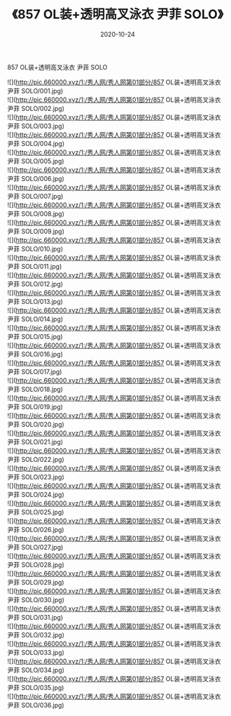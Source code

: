 ﻿---
layout: post
title:  《857 OL装+透明高叉泳衣 尹菲 SOLO》
date:   2020-10-24
img: http://pic.660000.xyz/1:/秀人网/秀人网第01部分/857 OL装+透明高叉泳衣 尹菲 SOLO/000.jpg
categories: [美女, 清纯, 唯美]
---

857 OL装+透明高叉泳衣 尹菲 SOLO

  ![](http://pic.660000.xyz/1:/秀人网/秀人网第01部分/857 OL装+透明高叉泳衣 尹菲 SOLO/001.jpg) <br> ![](http://pic.660000.xyz/1:/秀人网/秀人网第01部分/857 OL装+透明高叉泳衣 尹菲 SOLO/002.jpg) <br> ![](http://pic.660000.xyz/1:/秀人网/秀人网第01部分/857 OL装+透明高叉泳衣 尹菲 SOLO/003.jpg) <br> ![](http://pic.660000.xyz/1:/秀人网/秀人网第01部分/857 OL装+透明高叉泳衣 尹菲 SOLO/004.jpg) <br> ![](http://pic.660000.xyz/1:/秀人网/秀人网第01部分/857 OL装+透明高叉泳衣 尹菲 SOLO/005.jpg) <br> ![](http://pic.660000.xyz/1:/秀人网/秀人网第01部分/857 OL装+透明高叉泳衣 尹菲 SOLO/006.jpg) <br> ![](http://pic.660000.xyz/1:/秀人网/秀人网第01部分/857 OL装+透明高叉泳衣 尹菲 SOLO/007.jpg) <br> ![](http://pic.660000.xyz/1:/秀人网/秀人网第01部分/857 OL装+透明高叉泳衣 尹菲 SOLO/008.jpg) <br> ![](http://pic.660000.xyz/1:/秀人网/秀人网第01部分/857 OL装+透明高叉泳衣 尹菲 SOLO/009.jpg) <br> ![](http://pic.660000.xyz/1:/秀人网/秀人网第01部分/857 OL装+透明高叉泳衣 尹菲 SOLO/010.jpg) <br> ![](http://pic.660000.xyz/1:/秀人网/秀人网第01部分/857 OL装+透明高叉泳衣 尹菲 SOLO/011.jpg) <br> ![](http://pic.660000.xyz/1:/秀人网/秀人网第01部分/857 OL装+透明高叉泳衣 尹菲 SOLO/012.jpg) <br> ![](http://pic.660000.xyz/1:/秀人网/秀人网第01部分/857 OL装+透明高叉泳衣 尹菲 SOLO/013.jpg) <br> ![](http://pic.660000.xyz/1:/秀人网/秀人网第01部分/857 OL装+透明高叉泳衣 尹菲 SOLO/014.jpg) <br> ![](http://pic.660000.xyz/1:/秀人网/秀人网第01部分/857 OL装+透明高叉泳衣 尹菲 SOLO/015.jpg) <br> ![](http://pic.660000.xyz/1:/秀人网/秀人网第01部分/857 OL装+透明高叉泳衣 尹菲 SOLO/016.jpg) <br> ![](http://pic.660000.xyz/1:/秀人网/秀人网第01部分/857 OL装+透明高叉泳衣 尹菲 SOLO/017.jpg) <br> ![](http://pic.660000.xyz/1:/秀人网/秀人网第01部分/857 OL装+透明高叉泳衣 尹菲 SOLO/018.jpg) <br> ![](http://pic.660000.xyz/1:/秀人网/秀人网第01部分/857 OL装+透明高叉泳衣 尹菲 SOLO/019.jpg) <br> ![](http://pic.660000.xyz/1:/秀人网/秀人网第01部分/857 OL装+透明高叉泳衣 尹菲 SOLO/020.jpg) <br> ![](http://pic.660000.xyz/1:/秀人网/秀人网第01部分/857 OL装+透明高叉泳衣 尹菲 SOLO/021.jpg) <br> ![](http://pic.660000.xyz/1:/秀人网/秀人网第01部分/857 OL装+透明高叉泳衣 尹菲 SOLO/022.jpg) <br> ![](http://pic.660000.xyz/1:/秀人网/秀人网第01部分/857 OL装+透明高叉泳衣 尹菲 SOLO/023.jpg) <br> ![](http://pic.660000.xyz/1:/秀人网/秀人网第01部分/857 OL装+透明高叉泳衣 尹菲 SOLO/024.jpg) <br> ![](http://pic.660000.xyz/1:/秀人网/秀人网第01部分/857 OL装+透明高叉泳衣 尹菲 SOLO/025.jpg) <br> ![](http://pic.660000.xyz/1:/秀人网/秀人网第01部分/857 OL装+透明高叉泳衣 尹菲 SOLO/026.jpg) <br> ![](http://pic.660000.xyz/1:/秀人网/秀人网第01部分/857 OL装+透明高叉泳衣 尹菲 SOLO/027.jpg) <br> ![](http://pic.660000.xyz/1:/秀人网/秀人网第01部分/857 OL装+透明高叉泳衣 尹菲 SOLO/028.jpg) <br> ![](http://pic.660000.xyz/1:/秀人网/秀人网第01部分/857 OL装+透明高叉泳衣 尹菲 SOLO/029.jpg) <br> ![](http://pic.660000.xyz/1:/秀人网/秀人网第01部分/857 OL装+透明高叉泳衣 尹菲 SOLO/030.jpg) <br> ![](http://pic.660000.xyz/1:/秀人网/秀人网第01部分/857 OL装+透明高叉泳衣 尹菲 SOLO/031.jpg) <br> ![](http://pic.660000.xyz/1:/秀人网/秀人网第01部分/857 OL装+透明高叉泳衣 尹菲 SOLO/032.jpg) <br> ![](http://pic.660000.xyz/1:/秀人网/秀人网第01部分/857 OL装+透明高叉泳衣 尹菲 SOLO/033.jpg) <br> ![](http://pic.660000.xyz/1:/秀人网/秀人网第01部分/857 OL装+透明高叉泳衣 尹菲 SOLO/034.jpg) <br> ![](http://pic.660000.xyz/1:/秀人网/秀人网第01部分/857 OL装+透明高叉泳衣 尹菲 SOLO/035.jpg) <br> ![](http://pic.660000.xyz/1:/秀人网/秀人网第01部分/857 OL装+透明高叉泳衣 尹菲 SOLO/036.jpg) <br>